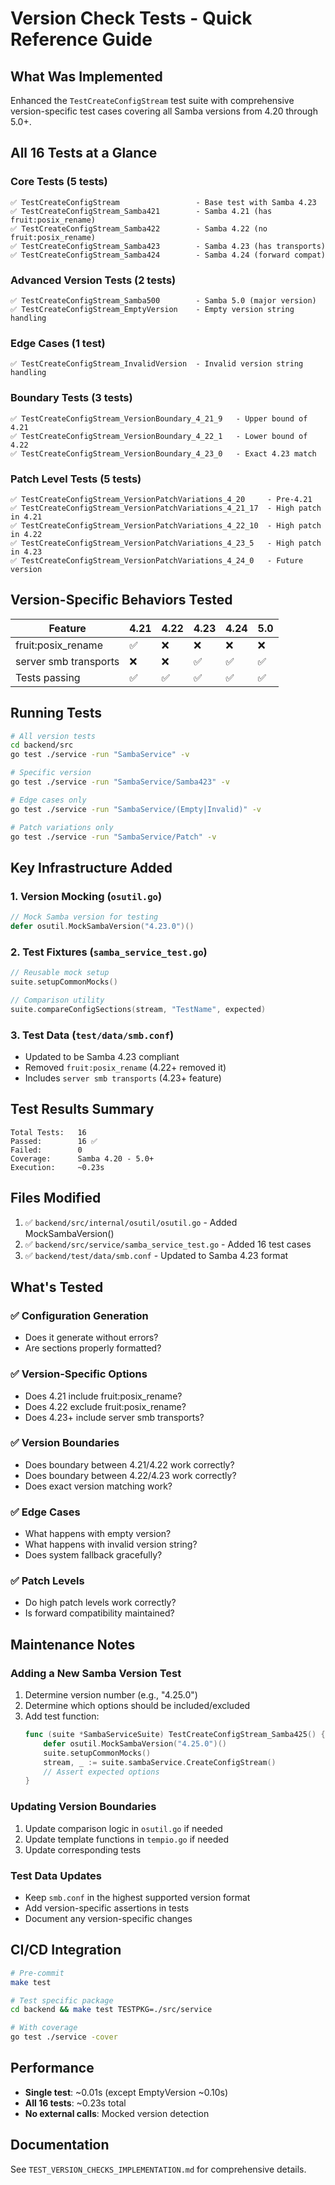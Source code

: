 # Version Check Tests - Quick Reference Guide

## What Was Implemented

Enhanced the `TestCreateConfigStream` test suite with comprehensive version-specific test cases covering all Samba versions from 4.20 through 5.0+.

## All 16 Tests at a Glance

### Core Tests (5 tests)
```
✅ TestCreateConfigStream                 - Base test with Samba 4.23
✅ TestCreateConfigStream_Samba421        - Samba 4.21 (has fruit:posix_rename)
✅ TestCreateConfigStream_Samba422        - Samba 4.22 (no fruit:posix_rename)
✅ TestCreateConfigStream_Samba423        - Samba 4.23 (has transports)
✅ TestCreateConfigStream_Samba424        - Samba 4.24 (forward compat)
```

### Advanced Version Tests (2 tests)
```
✅ TestCreateConfigStream_Samba500        - Samba 5.0 (major version)
✅ TestCreateConfigStream_EmptyVersion    - Empty version string handling
```

### Edge Cases (1 test)
```
✅ TestCreateConfigStream_InvalidVersion  - Invalid version string handling
```

### Boundary Tests (3 tests)
```
✅ TestCreateConfigStream_VersionBoundary_4_21_9   - Upper bound of 4.21
✅ TestCreateConfigStream_VersionBoundary_4_22_1   - Lower bound of 4.22
✅ TestCreateConfigStream_VersionBoundary_4_23_0   - Exact 4.23 match
```

### Patch Level Tests (5 tests)
```
✅ TestCreateConfigStream_VersionPatchVariations_4_20     - Pre-4.21
✅ TestCreateConfigStream_VersionPatchVariations_4_21_17  - High patch in 4.21
✅ TestCreateConfigStream_VersionPatchVariations_4_22_10  - High patch in 4.22
✅ TestCreateConfigStream_VersionPatchVariations_4_23_5   - High patch in 4.23
✅ TestCreateConfigStream_VersionPatchVariations_4_24_0   - Future version
```

## Version-Specific Behaviors Tested

| Feature | 4.21 | 4.22 | 4.23 | 4.24 | 5.0 |
|---------|------|------|------|------|-----|
| fruit:posix_rename | ✅ | ❌ | ❌ | ❌ | ❌ |
| server smb transports | ❌ | ❌ | ✅ | ✅ | ✅ |
| Tests passing | ✅ | ✅ | ✅ | ✅ | ✅ |

## Running Tests

```bash
# All version tests
cd backend/src
go test ./service -run "SambaService" -v

# Specific version
go test ./service -run "SambaService/Samba423" -v

# Edge cases only
go test ./service -run "SambaService/(Empty|Invalid)" -v

# Patch variations only
go test ./service -run "SambaService/Patch" -v
```

## Key Infrastructure Added

### 1. Version Mocking (`osutil.go`)
```go
// Mock Samba version for testing
defer osutil.MockSambaVersion("4.23.0")()
```

### 2. Test Fixtures (`samba_service_test.go`)
```go
// Reusable mock setup
suite.setupCommonMocks()

// Comparison utility
suite.compareConfigSections(stream, "TestName", expected)
```

### 3. Test Data (`test/data/smb.conf`)
- Updated to be Samba 4.23 compliant
- Removed `fruit:posix_rename` (4.22+ removed it)
- Includes `server smb transports` (4.23+ feature)

## Test Results Summary

```
Total Tests:   16
Passed:        16 ✅
Failed:        0
Coverage:      Samba 4.20 - 5.0+
Execution:     ~0.23s
```

## Files Modified

1. ✅ `backend/src/internal/osutil/osutil.go` - Added MockSambaVersion()
2. ✅ `backend/src/service/samba_service_test.go` - Added 16 test cases
3. ✅ `backend/test/data/smb.conf` - Updated to Samba 4.23 format

## What's Tested

### ✅ Configuration Generation
- Does it generate without errors?
- Are sections properly formatted?

### ✅ Version-Specific Options
- Does 4.21 include fruit:posix_rename?
- Does 4.22 exclude fruit:posix_rename?
- Does 4.23+ include server smb transports?

### ✅ Version Boundaries
- Does boundary between 4.21/4.22 work correctly?
- Does boundary between 4.22/4.23 work correctly?
- Does exact version matching work?

### ✅ Edge Cases
- What happens with empty version?
- What happens with invalid version string?
- Does system fallback gracefully?

### ✅ Patch Levels
- Do high patch levels work correctly?
- Is forward compatibility maintained?

## Maintenance Notes

### Adding a New Samba Version Test
1. Determine version number (e.g., "4.25.0")
2. Determine which options should be included/excluded
3. Add test function:
   ```go
   func (suite *SambaServiceSuite) TestCreateConfigStream_Samba425() {
       defer osutil.MockSambaVersion("4.25.0")()
       suite.setupCommonMocks()
       stream, _ := suite.sambaService.CreateConfigStream()
       // Assert expected options
   }
   ```

### Updating Version Boundaries
1. Update comparison logic in `osutil.go` if needed
2. Update template functions in `tempio.go` if needed
3. Update corresponding tests

### Test Data Updates
- Keep `smb.conf` in the highest supported version format
- Add version-specific assertions in tests
- Document any version-specific changes

## CI/CD Integration

```bash
# Pre-commit
make test

# Test specific package
cd backend && make test TESTPKG=./src/service

# With coverage
go test ./service -cover
```

## Performance

- **Single test**: ~0.01s (except EmptyVersion ~0.10s)
- **All 16 tests**: ~0.23s total
- **No external calls**: Mocked version detection

## Documentation

See `TEST_VERSION_CHECKS_IMPLEMENTATION.md` for comprehensive details.

